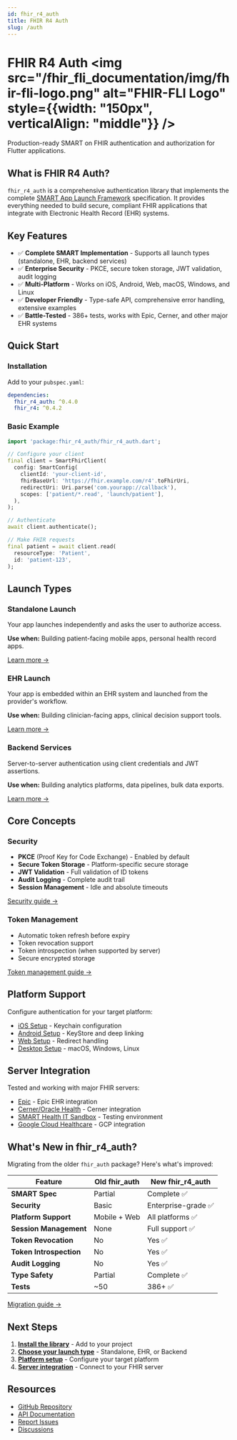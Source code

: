 ```yaml
---
id: fhir_r4_auth
title: FHIR R4 Auth
slug: /auth
---
```


# FHIR R4 Auth <img src="/fhir_fli_documentation/img/fhir-fli-logo.png" alt="FHIR-FLI Logo" style={{width: "150px", verticalAlign: "middle"}} />

Production-ready SMART on FHIR authentication and authorization for Flutter applications.

## What is FHIR R4 Auth?

`fhir_r4_auth` is a comprehensive authentication library that implements the complete [SMART App Launch Framework](http://hl7.org/fhir/smart-app-launch/) specification. It provides everything needed to build secure, compliant FHIR applications that integrate with Electronic Health Record (EHR) systems.

## Key Features

- ✅ **Complete SMART Implementation** - Supports all launch types (standalone, EHR, backend services)
- ✅ **Enterprise Security** - PKCE, secure token storage, JWT validation, audit logging
- ✅ **Multi-Platform** - Works on iOS, Android, Web, macOS, Windows, and Linux
- ✅ **Developer Friendly** - Type-safe API, comprehensive error handling, extensive examples
- ✅ **Battle-Tested** - 386+ tests, works with Epic, Cerner, and other major EHR systems

## Quick Start

### Installation

Add to your `pubspec.yaml`:

```yaml
dependencies:
  fhir_r4_auth: ^0.4.0
  fhir_r4: ^0.4.2
```

### Basic Example

```dart
import 'package:fhir_r4_auth/fhir_r4_auth.dart';

// Configure your client
final client = SmartFhirClient(
  config: SmartConfig(
    clientId: 'your-client-id',
    fhirBaseUrl: 'https://fhir.example.com/r4'.toFhirUri,
    redirectUri: Uri.parse('com.yourapp://callback'),
    scopes: ['patient/*.read', 'launch/patient'],
  ),
);

// Authenticate
await client.authenticate();

// Make FHIR requests
final patient = await client.read(
  resourceType: 'Patient',
  id: 'patient-123',
);
```

## Launch Types

### Standalone Launch
Your app launches independently and asks the user to authorize access.

**Use when:** Building patient-facing mobile apps, personal health record apps.

[Learn more →](standalone-launch)

### EHR Launch
Your app is embedded within an EHR system and launched from the provider's workflow.

**Use when:** Building clinician-facing apps, clinical decision support tools.

[Learn more →](ehr-launch)

### Backend Services
Server-to-server authentication using client credentials and JWT assertions.

**Use when:** Building analytics platforms, data pipelines, bulk data exports.

[Learn more →](backend-services)

## Core Concepts

### Security

- **PKCE** (Proof Key for Code Exchange) - Enabled by default
- **Secure Token Storage** - Platform-specific secure storage
- **JWT Validation** - Full validation of ID tokens
- **Audit Logging** - Complete audit trail
- **Session Management** - Idle and absolute timeouts

[Security guide →](security)

### Token Management

- Automatic token refresh before expiry
- Token revocation support
- Token introspection (when supported by server)
- Secure encrypted storage

[Token management guide →](token-management)

## Platform Support

Configure authentication for your target platform:

- [iOS Setup](platform/ios) - Keychain configuration
- [Android Setup](platform/android) - KeyStore and deep linking
- [Web Setup](platform/web) - Redirect handling
- [Desktop Setup](platform/desktop) - macOS, Windows, Linux

## Server Integration

Tested and working with major FHIR servers:

- [Epic](servers/epic) - Epic EHR integration
- [Cerner/Oracle Health](servers/cerner) - Cerner integration
- [SMART Health IT Sandbox](servers/smart-sandbox) - Testing environment
- [Google Cloud Healthcare](servers/google-healthcare) - GCP integration

## What's New in fhir_r4_auth?

Migrating from the older `fhir_auth` package? Here's what's improved:

| Feature | Old fhir_auth | New fhir_r4_auth |
|---------|---------------|------------------|
| **SMART Spec** | Partial | Complete ✅ |
| **Security** | Basic | Enterprise-grade ✅ |
| **Platform Support** | Mobile + Web | All platforms ✅ |
| **Session Management** | None | Full support ✅ |
| **Token Revocation** | No | Yes ✅ |
| **Token Introspection** | No | Yes ✅ |
| **Audit Logging** | No | Yes ✅ |
| **Type Safety** | Partial | Complete ✅ |
| **Tests** | ~50 | 386+ ✅ |

[Migration guide →](migration)

## Next Steps

1. **[Install the library](installation)** - Add to your project
2. **[Choose your launch type](standalone-launch)** - Standalone, EHR, or Backend
3. **[Platform setup](platform/ios)** - Configure your target platform
4. **[Server integration](servers/epic)** - Connect to your FHIR server

## Resources

- [GitHub Repository](https://github.com/fhirfli/fhir_r4_auth)
- [API Documentation](https://pub.dev/documentation/fhir_r4_auth/latest/)
- [Report Issues](https://github.com/fhirfli/fhir_r4_auth/issues)
- [Discussions](https://github.com/fhirfli/fhir_r4_auth/discussions)